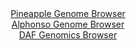 <div id="Pineapple_Genome_Browser" align="center">
  <a href="https://igv.org/app/?sessionURL=blob:zVNZb9s4EP4vfFhsAR2kJOowYBSK49ZJs0ls17GRojAocSQzlkSZpO0cyH9fpk130YcFtuii2DdyZjic75gndAClhezQAAUeoR4hyEF6I49z1vYNXLIWNBpUrNHgIAUVKOhKQIMnVDFt2GJ2YV9ujOn1wPeF6d2WdbX0dOiy3tVybzZg69zAYy17lB07aq.UrT.STcMKqZiRSvsnih2kL.qDe4SC9b1nRwk96nNmmM.afiM7Lf0eunp9tO3X30LrGjrZwrrdN0Z8mWdtx7Mjc69ib1du3j66eVNLJcymHebLeeRO_shH7nySBzT.7WvBSAGHzgjWDPMPZ_lNOF7cvo9Ht4uryXIRL_0ABxGmQeZ_D8jXoW_RRPbH3R60ee12ygwMvz35iDGhYXT7mhvf90KBHsY4SjF.Dc5F3QGfAONWiOFG_tXpJcHMXsGQAwmLkkQEY1qmIWEZp7iAgtpGEaRFlWRFyeIULBCW8CwOOfDQZknIk4gxq6joONz_s1j_gTrj2enddrO8vNpd9aPZu6lsVVGRSXRXkal.KO9Xx.XpzfZSxKs.2wSQLq.32_n12fUDnm3zfjS2ign07KBGlnvrOFRuVDIg2Alx7NAgdl.OJHUwziwcJQUafPrsIKNYubXln56QeeitL5F.kePFog6SynKKBm6GcUKyLKBREuEsI8_OE9qr5pcZ991iliU4yIMgXleiMXaH.Fp3vfZY13mHsvLqx_.JWxNCf9atIcEpDSgFUgKnJIoBx9aWRUiKhMQQJmXEMygKmlQ8DsKYcwoxKyBM47SANLHCWZK.rLFV6N9w90v8fV5eBIyvzqel2I1vL.8uVtPRya4OaXEyPZfnixUWpzdn8zoz3e79BxZt6fjjSbMQq3s4zsvtjWcKYQf9MViVVC0ztt5G7PXV4gemBOuMDRyEFoVohHlYWgbkEQ1IYPl3UCkbaa2PVF38jh3sEIrf_L0R4fPn5z8B">Pineapple Genome Browser</a>
</div>
<div id="Alphonso_Genome_Browser" align="center">
  <a href="https://igv.org/app/?sessionURL=blob:zVNrb9s2FP0v_DBsgB6kKOphwBhcN47jdE0TzXWWojBI8VpiKokqSdt5IP99TJdu2IcBGzYU4yfx3surc8859xEdwFilBzRBSURYRAgKkG31seL92MFb3oNFkx3vLATIwA4MDDWgySPacev4.uqNf9k6N9pJHCs3hj0fGh1ZGvIxtHrvWvB1YRLxnj_ogR9tVOs.nuuu40Ib7rSx8SvDDzpWzSE8guDjGHkoNGKx5I7HvBtbPVgdjzA026Nvv_0a2jYw6B62_b5z6guerYfnIctox3.8Dmf9QzjrGm2Ua_vpbFOl4fKn2TyslrOEZd_9VjA3IGFwinfT2fnZ7D09Wd.cZvOb9cVys842cYKTFLOkjP88UGxp7KdJ_R8_78G6l26vuYPp1yc_Y0wYTW9ecid3ozJgpxlOC4xfgpVqBpBL4NILMW31752eE9ztDUwlECpqkhKMWV1QwkvJsADBfKMUCrHLS1HzrAA_CM9lmVEJkvosoTJPOfeKqkHC3V.L9R.o8_qybpOVW_by9qwjeOwHKH6x7kCrrOqhGN6K64u0yphlR9qczTer89v7xZU_72DMgJ96xRR6ClCn6713HKpbk08IDijOApZk4fMnKQKMSz.O0QpNPnwMkDO8_uTLPzwidz96XyL7LMezRQOkjecUTcIS45yUZcLSPMVlSZ6CR7Q33Tcz7mJ9VeY4mSVJtt2pzvkdkls7jDbiwxAd6l3UPPxP3JoT9m_dSgkuWMIYkBokI2kG2OubC0pETjKgeZ3KEoRg.U5mCc2kZJBxAbTICgFF7oXzJH1ZY6_Q3.Hum_g7Waeru_cPN_vry1cLdppsFnpZVw6_e1OsVtU5u_20nrfpIun3i7EzWo9kbofNZ37hjpfu5FZETigP9J.NtdOm587X.4i_vlj8wI3ig_OBg7JKqE65.41nQB_RhCSe_wDVutPe.sg04nsc4IAw_MMfG0GfPj79Cg--">Alphonso Genome Browser</a>
</div>


<div id="DAF_Genomics_Browser" align="center">
  <a href="https://ink-blot.github.io/?sessionURL=blob:rVX9j6O6AfxfkK4_bXaN.V5pVUEgARIIISEJeXo6OWAChK9gAoHT_e_Pd91rVVVtn9RKgMAePOORNfON6XFLsrpi3hn4ygqvLMu8MCSthx0qmwK7qMSEeU9QQfAL0.IEt7iKMPP.jUkQ6VDgr.mfadc15P3tLUbJ7Iqruswi8kq4V9TMSP3oUkyhM_iKSjTVFRrIa1SXFNyhN1Q0aV2R.g1FESZkBt4aXF2_Dog.fs19_bkk_lo.ii77yfqViqDC4tcEUbVZFePnfxHyZ5j946GGT26OO7lYGefJGjo2OoY88d24L08F8Id1Itfugvf6zBDbEzA9zRiHCzuRMItvVE3GfH9hijp6UM.YKG3Zd5Z_kaD8Anl.9vnKCSIV3dYZ8_7b7y9M16LoRuG_fWO6saHOMgTfHz9NfmHqNsYt8z5TAJBYRYECL_FAUdjvL9.YR1v8n61fBL4iAahCKL5eUEn5k6z46TQl.tfJP.P7_66C3tlfW0waisKzqK46XHWzOKMDJOvoyf3IqiKr8F9OM7WcZjscPdqsG2f7.oarD2tb2xfObs6weJzgITfUCOnlYlif3D4..fX5uJjiORitWzT4WytVvYd.h2tw2md8SPF78Wpf5XXTq63TePeh2Kik0GLx6HW.mmnjtiSGEjXDvh.1BYG1Pw92EC.Ccmv2oNCixjD34zV_nMf2qV6z6xe4.A.XrBmqinQ9GtzpBp3JAo6.fTo7y3nm1FbPr8XVdYeV53FFgnlWDHEH7xoLnaif7w37FpJKteXLlt_CUUt7dBSBLhBti7SntGrkKVCJZHoSZTJKEHyBmqsD7Vz3XT1ZARyWSrxY88nILvlNOXR8C9KTtNfDRJZHct7rUw7bw8qvivN0CHkTp4mU89fBXQRcWN3woNAVFeDuikpAae0iNyGUytbCfnB4WzC8Sq.25w1FWbvF.XJUhPDgcP7DTbpVPQpAXTXxSH3QGvrbFsiiK8Unubw6y6U5uUq1WV41fbN0E9nFfUdx8HQ.9iwFt_Qew0X.MM3N4xlxc8cyt1Vxfx7jtcW2eXlReHPFm.V22bO4MVAuSM7jCG6FxpmbZm4kqjAvvYMu8OJC0SFh854umbTVE0uXOZf3TauBg507udObxmmybSnFae7sRQ_tPEPZWECE0x3tiLpvk3ISHMnaaPZyE9yCo2twK58cbNtQdM63etue5iiINzDj1.FzrwsA0c1MWn6f1MZrmqUDWUl1itAwj_yuvtyrSc88Ldgoia4VzyU_qkGubqdzpaxcnN1BZI2mLZNKaRdLwLFLENYXI9DUreCLbTc_LezQz.d0QztN6RZ2qT2fSjqsh0sL7sadnM7YsaZpdU_1kl9LT81Kr0HI54DcLjveUtor2Am4NLD8GAXOay_9VrJ2DsfV2mVuWBkVT9fG5Np3Pdxf7uHRWWMnKZoDH2bn3jYm1_Pdi6kG4a08CqNpULiFUppzyuFxsoCGuVQJbhHPNqt7zLahON7XXt6Ruj0Z_Np1155DDrm7Ad0x8mN3RZqxERtfB3IdJaxOqjPhbGMD3dUpyflykBJuXHiapen6Ql_qdmfj5XoYlKOk8mVbcvmP0.Nku94XC73ioHSn36RTjCgx7o1ZHQx6qjQsPrx9a8jgtES63AqbfXHYSJ5znM7DF07_TBy1uNY0cdLyQz3u.JnpqPPZzlShIH4CdNThDwggD0SW3wNRkHl4_hVX2bXCsYkRzXnykdak.5wwnk1GU..D5yAAn2PzFsc0_DJUfKg7S4X2wVucJPccShsnsNbU1F8s9PWfo5cOEO7H6EB42p60YP7O9EMC6h4t_ojYBLIAcgqEERJ5NhYviSjRxkHgorBYvOA4QazM0RJKYjbBPG0kTqDBHckwRiygnfBvyyKp2xJ1dOpvn59VhwpKXtI9_aPruO._f_8D">DAF Genomics Browser</a>
</div>
